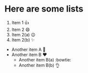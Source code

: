 # Here are some lists
1. Item 1 :+1:
2. Item 2 :smile:
  1. Item 2(a) :wink:
  2. Item 2(b) :sparkles:
* Another item A :tada:
* Another item B :heart:
  * Another item B(a) :bowtie:
  * Another item B(b) :ok_hand:
